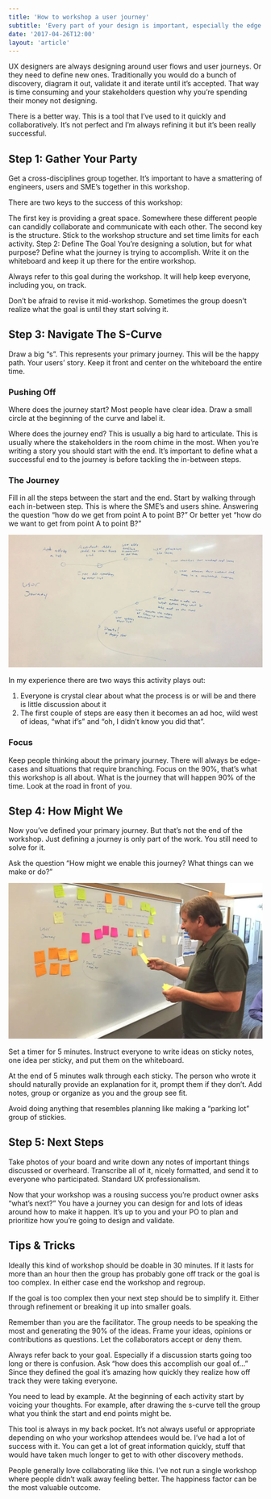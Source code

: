 ```yaml
---
title: 'How to workshop a user journey'
subtitle: 'Every part of your design is important, especially the edge cases.'
date: '2017-04-26T12:00'
layout: 'article'
---
```


UX designers are always designing around user flows and user journeys. Or they need to define new ones. Traditionally you would do a bunch of discovery, diagram it out, validate it and iterate until it’s accepted. That way is time consuming and your stakeholders question why you’re spending their money not designing.

There is a better way. This is a tool that I’ve used to it quickly and collaboratively. It’s not perfect and I’m always refining it but it’s been really successful.

## Step 1: Gather Your Party
Get a cross-disciplines group together. It’s important to have a smattering of engineers, users and SME’s together in this workshop.

There are two keys to the success of this workshop:

The first key is providing a great space. Somewhere these different people can candidly collaborate and communicate with each other.
The second key is the structure. Stick to the workshop structure and set time limits for each activity.
Step 2: Define The Goal
You’re designing a solution, but for what purpose? Define what the journey is trying to accomplish. Write it on the whiteboard and keep it up there for the entire workshop.

Always refer to this goal during the workshop. It will help keep everyone, including you, on track.

Don’t be afraid to revise it mid-workshop. Sometimes the group doesn’t realize what the goal is until they start solving it.

## Step 3: Navigate The S-Curve
Draw a big “s”. This represents your primary journey. This will be the happy path. Your users’ story. Keep it front and center on the whiteboard the entire time.

### Pushing Off
Where does the journey start? Most people have clear idea. Draw a small circle at the beginning of the curve and label it.

Where does the journey end? This is usually a big hard to articulate. This is usually where the stakeholders in the room chime in the most. When you’re writing a story you should start with the end. It’s important to define what a successful end to the journey is before tackling the in-between steps.

### The Journey
Fill in all the steps between the start and the end. Start by walking through each in-between step. This is where the SME’s and users shine. Answering the question “how do we get from point A to point B?” Or better yet “how do we want to get from point A to point B?”

![](./one.jpg)

In my experience there are two ways this activity plays out:

1. Everyone is crystal clear about what the process is or will be and there is little discussion about it
2. The first couple of steps are easy then it becomes an ad hoc, wild west of ideas, “what if’s” and “oh, I didn’t know you did that”.

### Focus
Keep people thinking about the primary journey. There will always be edge-cases and situations that require branching. Focus on the 90%, that’s what this workshop is all about. What is the journey that will happen 90% of the time. Look at the road in front of you.

## Step 4: How Might We
Now you’ve defined your primary journey. But that’s not the end of the workshop. Just defining a journey is only part of the work. You still need to solve for it.

Ask the question “How might we enable this journey? What things can we make or do?”

![](./two.jpg)

Set a timer for 5 minutes. Instruct everyone to write ideas on sticky notes, one idea per sticky, and put them on the whiteboard.

At the end of 5 minutes walk through each sticky. The person who wrote it should naturally provide an explanation for it, prompt them if they don’t. Add notes, group or organize as you and the group see fit.

Avoid doing anything that resembles planning like making a “parking lot” group of stickies.

## Step 5: Next Steps
Take photos of your board and write down any notes of important things discussed or overheard. Transcribe all of it, nicely formatted, and send it to everyone who participated. Standard UX professionalism.

Now that your workshop was a rousing success you’re product owner asks “what’s next?” You have a journey you can design for and lots of ideas around how to make it happen. It’s up to you and your PO to plan and prioritize how you’re going to design and validate.

## Tips & Tricks
Ideally this kind of workshop should be doable in 30 minutes. If it lasts for more than an hour then the group has probably gone off track or the goal is too complex. In either case end the workshop and regroup.

If the goal is too complex then your next step should be to simplify it. Either through refinement or breaking it up into smaller goals.

Remember than you are the facilitator. The group needs to be speaking the most and generating the 90% of the ideas. Frame your ideas, opinions or contributions as questions. Let the collaborators accept or deny them.

Always refer back to your goal. Especially if a discussion starts going too long or there is confusion. Ask “how does this accomplish our goal of…” Since they defined the goal it’s amazing how quickly they realize how off track they were taking everyone.

You need to lead by example. At the beginning of each activity start by voicing your thoughts. For example, after drawing the s-curve tell the group what you think the start and end points might be.

This tool is always in my back pocket. It’s not always useful or appropriate depending on who your workshop attendees would be. I’ve had a lot of success with it. You can get a lot of great information quickly, stuff that would have taken much longer to get to with other discovery methods.

People generally love collaborating like this. I’ve not run a single workshop where people didn’t walk away feeling better. The happiness factor can be the most valuable outcome.